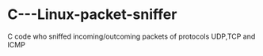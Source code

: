 # C---Linux-packet-sniffer
C code who sniffed incoming/outcoming packets of protocols UDP,TCP and ICMP
